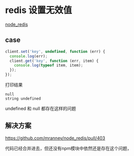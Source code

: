 # redis 设置无效值
[node_redis](https://github.com/mranney/node_redis)

## case

```js
client.set('key', undefined, function (err) {
  console.log(err);
  client.get('key', function (err, item) {
    console.log(typeof item, item);
  });
});

```

打印结果
```
null
string undefined
```

undefined 和 null 都存在这样的问题

## 解决方案
https://github.com/mranney/node_redis/pull/403 

代码已经合并进去，但还没有npm模块中依然还是存在这个问题，
